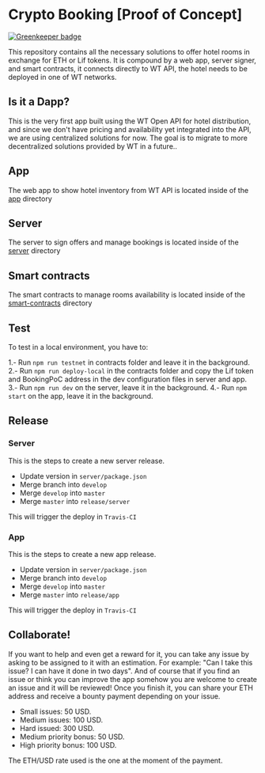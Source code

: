 # Crypto Booking [Proof of Concept]

[![Greenkeeper badge](https://badges.greenkeeper.io/windingtree/crypto-booking.svg)](https://greenkeeper.io/)

This repository contains all the necessary solutions to offer hotel rooms in exchange for ETH or Lif tokens. It is compound by a web app, server signer, and smart contracts, it connects directly to WT API, the hotel needs to be deployed in one of WT networks.

## Is it a Dapp?

This is the very first app built using the WT Open API for hotel distribution, and since we don't have pricing and availability yet integrated into the API, we are using centralized solutions for now. The goal is to migrate to more decentralized solutions provided by WT in a future..

## App
 The web app to show hotel inventory from WT API is located inside of the [app](https://github.com/windingtree/crypto-booking/tree/develop/app)
directory

## Server
 The server to sign offers and manage bookings is located inside of the [server](https://github.com/windingtree/crypto-booking/tree/develop/server)
directory

## Smart contracts
 The smart contracts to manage rooms availability is located inside of the [smart-contracts](https://github.com/windingtree/crypto-booking/tree/develop/contracts)
directory

## Test

To test in a local environment, you have to:

1.- Run `npm run testnet` in contracts folder and leave it in the background.
2.- Run `npm run deploy-local` in the contracts folder and copy the Lif token and BookingPoC address in the dev configuration files in server and app.
3.- Run `npm run dev` on the server, leave it in the background.
4.- Run `npm start` on the app, leave it in the background.

## Release
### Server

This is the steps to create a new server release.

- Update version in `server/package.json`
- Merge branch into `develop`
- Merge `develop` into `master`
- Merge `master` into `release/server`

 This will trigger the deploy in `Travis-CI`

### App

This is the steps to create a new app release.

- Update version in `server/package.json`
- Merge branch into `develop`
- Merge `develop` into `master`
- Merge `master` into `release/app`

This will trigger the deploy in `Travis-CI`

## Collaborate!

If you want to help and even get a reward for it, you can take any issue by asking to be assigned to it with an estimation. For example: "Can I take this issue? I can have it done in two days".
And of course that if you find an issue or think you can improve the app somehow you are welcome to create an issue and it will be reviewed!
Once you finish it, you can share your ETH address and receive a bounty payment depending on your issue.

- Small issues: 50 USD.
- Medium issues: 100 USD.
- Hard issued: 300 USD.
- Medium priority bonus: 50 USD.
- High priority bonus: 100 USD.

The ETH/USD rate used is the one at the moment of the payment.
